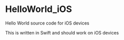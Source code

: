 # HelloWorld_iOS
Hello World source code for iOS devices

This is written in Swift and should work on iOS devices
